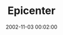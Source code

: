 ---
_schema: default
title: Epicenter
link: https://www.geocaching.com/geocache/GCA189
owner: Bob393
date: 2002-11-03 00:02:00
log_type: Found it
display_coords: N 41° 27.556' W 074° 36.089'
latitude: '41.459266'
longitude: '-74.601483'
zhanna_log:  >-
  Hi!


  We'd visited this park earlier in the year for the Monet Cache, but we didn't know about this marker at that time. It's neat! The area was deserted on this chilly Sunday, except for one woman walking a dalmatian. It's an attractive and significant spot... thanks for sharing it with us!


  Zhanna and Aaron
image_gallery_zh: gallery2
image_gallery_zh_class:   
post_id: 
---